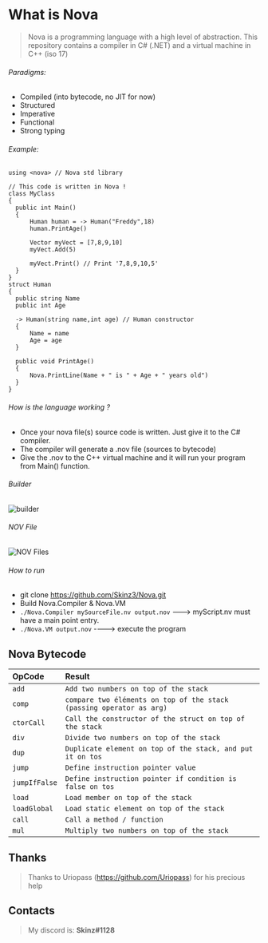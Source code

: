 
# What is Nova

> Nova is a programming language with a high level of abstraction. This repository contains a compiler in C# (.NET) and a virtual machine in C++ (iso 17)

  
  ###### Paradigms:
  + Compiled (into bytecode, no JIT for now)
  + Structured
  + Imperative
  + Functional
  + Strong typing
  ###### Example:

  ```
using <nova> // Nova std library

// This code is written in Nova !
class MyClass
{
    public int Main()
    {
        Human human = -> Human("Freddy",18)
        human.PrintAge()

        Vector myVect = [7,8,9,10]
        myVect.Add(5)

        myVect.Print() // Print '7,8,9,10,5'
    }
}
struct Human
{
    public string Name
    public int Age
    
    -> Human(string name,int age) // Human constructor
    {
        Name = name
        Age = age
    }

    public void PrintAge()
    {
        Nova.PrintLine(Name + " is " + Age + " years old")
    }
}
 ```
 ###### How is the language working ?
 + Once your nova file(s) source code is written. Just give it to the C# compiler.
 + The compiler will generate a .nov file (sources to bytecode)
 + Give the .nov to the C++ virtual machine and it will run your program from Main() function.

###### Builder

 ![builder](https://puu.sh/F2jxl/e1f80ffc4a.png)

###### NOV File

![NOV Files](https://puu.sh/F2jDk/390c696ae5.png)


###### How to run
  + git clone https://github.com/Skinz3/Nova.git
  + Build Nova.Compiler & Nova.VM
  + ``` ./Nova.Compiler mySourceFile.nv output.nov ```  ---> myScript.nv must have a main point entry. 
  + ``` ./Nova.VM output.nov ``` ----> execute the program

## Nova Bytecode

| OpCode | Result |
| :--- | :--- | 
| `add` | `Add two numbers on top of the stack` | 
| `comp` | `compare two éléments on top of the stack (passing operator as arg)` |
| `ctorCall` | `Call the constructor of the struct on top of the stack` | 
| `div` | `Divide two numbers on top of the stack` | 
| `dup` | `Duplicate element on top of the stack, and put it on tos` | 
| `jump` | `Define instruction pointer value ` | 
| `jumpIfFalse` | `Define instruction pointer if condition is false on tos ` | 
| `load` | `Load member on top of the stack` | 
| `loadGlobal` | `Load static element on top of the stack` | 
| `call` | `Call a method / function ` | 
| `mul` | `Multiply two numbers on top of the stack` | 

## Thanks

  > Thanks to Uriopass (https://github.com/Uriopass) for his precious help
## Contacts

  > My discord is: **Skinz#1128**
  
